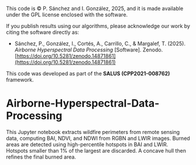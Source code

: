 This code is © P. Sánchez and I. González, 2025, and it is made available under the GPL license enclosed with the software.
 
If you publish results using our algorithms, please acknowledge our work by citing the software directly as:
 
- Sánchez, P., González, I., Cortés, A., Carrillo, C., & Margalef, T. (2025). *Airborne Hyperspectral Data Processing* [Software]. Zenodo. [https://doi.org/10.5281/zenodo.14871861](https://doi.org/10.5281/zenodo.14871861)
 
This code was developed as part of the **SALUS (CPP2021-008762)** framework.

# Airborne-Hyperspectral-Data-Processing
This Jupyter notebook extracts wildfire perimeters from remote sensing data, computing BAI, NDVI, and NDWI from RGBN and LWIR images. Burned areas are detected using high-percentile hotspots in BAI and LWIR. Hotspots smaller than 1% of the largest are discarded. A concave hull then refines the final burned area.
